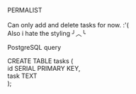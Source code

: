 PERMALIST <br/><br/>
Can only add and delete tasks for now. :'( <br/>
Also i hate the styling ╯︿╰<br/>

PostgreSQL query<br/>

CREATE TABLE tasks (<br/>
	id SERIAL PRIMARY KEY,<br/>
	task TEXT<br/>
); <br/><br/>